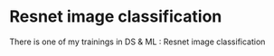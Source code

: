 # Resnet image classification
There is one of my trainings in DS &amp; ML : Resnet image classification
